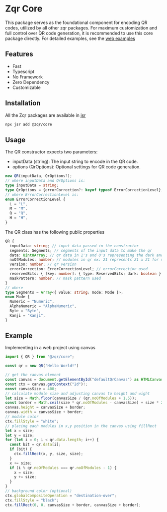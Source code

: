 # Zqr Core

This package serves as the foundational component for encoding QR codes, utilized by all other zqr packages. For maximum customization and full control over QR code generation, it is recommended to use this core package directly. For  detailed examples, see the [web examples](https://github.com/yadav-saurabh/zqr/tree/main/examples/web)

## Features

- Fast
- Typescript
- No Framework
- Zero Dependency
- Customizable

## Installation

All the Zqr packages are available in [jsr](https://jsr.io/)

```bash
npx jsr add @zqr/core
```

## Usage

The QR constructor expects two parameters:

- inputData (string): The input string to encode in the QR code.
- options (QrOptions): Optional settings for QR code generation.

```typescript
new QR(inputData, QrOptions?);
// where inputData and QrOptions is:
type inputData = string; 
type QrOptions = {errorCorrection?: keyof typeof ErrorCorrectionLevel};
// where ErrorCorrectionLevel is:
enum ErrorCorrectionLevel {
  L = "L",
  M = "M",
  Q = "Q",
  H = "H",
}
```

The QR class has the following public properties

``` typescript
QR {
  inputData: string; // input data passed in the constructor
  segments: Segments; // segments of the input data to make the qr
  data: Uint8Array; // qr data in 1's and 0's representing the dark and light module of qr
  noOfModules: number; // modules in qr ex: 21 represents 21 x 21 for version 1
  version: number; // qr version
  errorCorrection: ErrorCorrectionLevel; // errorCorrection used
  reservedBits: { [key: number]: { type: ReservedBits; dark: boolean } }; // reserved bits used
  maskPattern: number; // mask pattern used
}
// where
type Segments = Array<{ value: string; mode: Mode }>;
enum Mode {
  Numeric = "Numeric",
  AlphaNumeric = "AlphaNumeric",
  Byte = "Byte",
  Kanji = "Kanji",
}
```

## Example

Implementing in a web project using canvas

```typescript
import { QR } from "@zqr/core";

const qr = new QR("Hello World!")

// get the canvas element
const canvas = document.getElementById("defaultQrCanvas") as HTMLCanvasElement;
const ctx = canvas.getContext("2d")!;
const canvasSize = 400;
// calculate module size and adjusting canvas to height and wight 
let size = Math.floor(canvasSize / (qr.noOfModules + 1.5));
const border = Math.ceil(size * qr.noOfModules - canvasSize) + size * 2;
canvas.height = canvasSize + border;
canvas.width = canvasSize + border;
// module color
ctx.fillStyle = "white";
// placing each modules in x,y position in the canvas using fillRect
let x = size;
let y = size;
for (let i = 0; i < qr.data.length; i++) {
  const bit = qr.data[i];
  if (bit) {
    ctx.fillRect(x, y, size, size);
  }
  x += size;
  if (i % qr.noOfModules === qr.noOfModules - 1) {
    x = size;
    y += size;
  }
}
// background color (optional)
ctx.globalCompositeOperation = "destination-over";
ctx.fillStyle = "black";
ctx.fillRect(0, 0, canvasSize + border, canvasSize + border);
```
